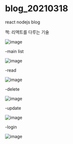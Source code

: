 # blog_20210318
react nodejs blog



책: 리액트를 다루는 기술 

![image](https://user-images.githubusercontent.com/28840215/111574852-9c5a5a80-87f0-11eb-9a15-b28f67f038af.png)






-main list

![image](https://user-images.githubusercontent.com/28840215/111573201-6667a700-87ed-11eb-8407-45e90face4c2.png)







-read

![image](https://user-images.githubusercontent.com/28840215/111573467-f3126500-87ed-11eb-8774-fd95c460478d.png)




-delete

![image](https://user-images.githubusercontent.com/28840215/111573235-797a7700-87ed-11eb-8d2e-f1c083e6b7cf.png)



-update 

![image](https://user-images.githubusercontent.com/28840215/111573255-85663900-87ed-11eb-9e4a-fd8ca1b78ba5.png)




-login

![image](https://user-images.githubusercontent.com/28840215/111573176-5bad1200-87ed-11eb-90fa-a852f00a657a.png)

